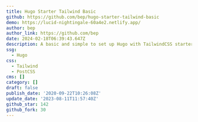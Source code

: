 ```yaml
---
title: Hugo Starter Tailwind Basic
github: https://github.com/bep/hugo-starter-tailwind-basic
demo: https://lucid-nightingale-60a4e2.netlify.app/
author: bep
author_link: https://github.com/bep
date: 2024-02-18T06:39:43.647Z
description: A basic and simple to set up Hugo with TailwindCSS starter project.
ssg:
  - Hugo
css:
  - Tailwind
  - PostCSS
cms: []
category: []
draft: false
publish_date: '2020-09-22T10:26:08Z'
update_date: '2023-08-11T11:57:40Z'
github_star: 142
github_fork: 30
---
```

